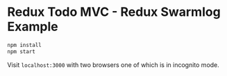 # Redux Todo MVC - Redux Swarmlog Example

```bash
npm install
npm start
```
Visit `localhost:3000` with two browsers one of which is in incognito mode.

